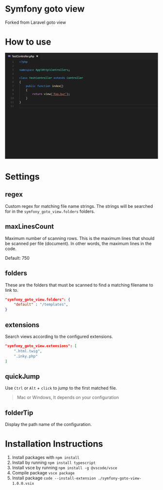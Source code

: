 # Symfony goto view

Forked from Laravel goto view

# How to use

![How to use](images/use.gif)

# Settings

## regex

Custom regex for matching file name strings. The strings will be searched for in the `symfony_goto_view.folders` folders.

## maxLinesCount

Maximum number of scanning rows. This is the maximum lines that should be scanned per file (document). In other words, the maximum lines in the code.

Default: 750

## folders

These are the folders that must be scanned to find a matching filename to link to.

```json
"symfony_goto_view.folders": {
    "default" : "/templates",
}
```

## extensions

Search views according to the configured extensions.

```json
"symfony_goto_view.extensions": [
    ".html.twig",
    ".inky.php"
]
```

## quickJump

Use `Ctrl` or `Alt` + `click` to jump to the first matched file.

> Mac or Windows, It depends on your configuration

## folderTip

Display the path name of the configuration.


# Installation Instructions

1. Install packages with `npm install` 
2. Install by running `npm install typescript`
3. Install vsce by running `npm install -g @vscode/vsce`
4. Compile package `vsce package`
5. Install package `code --install-extension ./symfony-goto-view-1.0.0.vsix`
 
